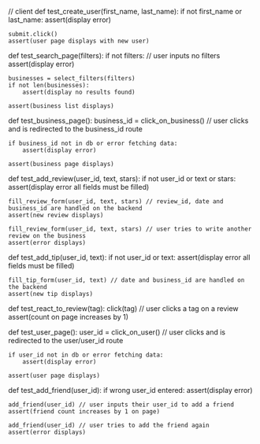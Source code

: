 // client
def test_create_user(first_name, last_name):
    if not first_name or last_name:
        assert(display error)

    submit.click()
    assert(user page displays with new user)

def test_search_page(filters):
    if not filters: // user inputs no filters
        assert(display error)

    businesses = select_filters(filters) 
    if not len(businesses):
        assert(display no results found)
    
    assert(business list displays)

def test_business_page():
    business_id = click_on_business() // user clicks and is redirected to the business_id route

    if business_id not in db or error fetching data:
        assert(display error)

    assert(business page displays)

def test_add_review(user_id, text, stars):
    if not user_id or text or stars:
        assert(display error all fields must be filled)

    fill_review_form(user_id, text, stars) // review_id, date and business_id are handled on the backend
    assert(new review displays)

    fill_review_form(user_id, text, stars) // user tries to write another review on the business
    assert(error displays)

def test_add_tip(user_id, text):
    if not user_id or text:
        assert(display error all fields must be filled)

    fill_tip_form(user_id, text) // date and business_id are handled on the backend
    assert(new tip displays)

def test_react_to_review(tag):
    click(tag) // user clicks a tag on a review
    assert(count on page increases by 1)

def test_user_page():
    user_id = click_on_user() // user clicks and is redirected to the user/user_id route

    if user_id not in db or error fetching data:
        assert(display error)

    assert(user page displays)

def test_add_friend(user_id):
    if wrong user_id entered:
        assert(display error)

    add_friend(user_id) // user inputs their user_id to add a friend
    assert(friend count increases by 1 on page)

    add_friend(user_id) // user tries to add the friend again
    assert(error displays)

